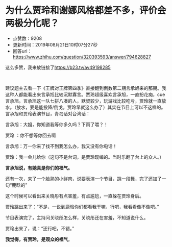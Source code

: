 # 为什么贾玲和谢娜风格都差不多，评价会两极分化呢？
- 点赞数：9208
- 更新时间：2019年08月21日10时07分27秒
- 回答url：https://www.zhihu.com/question/320393593/answer/794628827
<body>
 <p data-pid="nOqqPhWp">这么多赞，我来放链接了<a href="https://link.zhihu.com/?target=https%3A//b23.tv/av49198285" class=" external" target="_blank" rel="nofollow noreferrer"><span class="invisible">https://</span><span class="visible">b23.tv/av49198285</span><span class="invisible"></span></a></p>
 <p class="ztext-empty-paragraph"><br></p>
 <p data-pid="Zr9SU5JL">建议题主去看一下《王牌对王牌第四季》直接翻到倒数第二期言承旭来的那期。我这种人都能看出来言承旭比较沉默寡言。贾玲超级喜欢言承旭，一直扮花痴，cue言承旭。言承旭这一队七拼八凑的人，默契较少，玩游戏比较吃亏，贾玲就一直放水。（放水，要是能投降/倒戈，贾玲早就这么办了）其实在节目上可以不这样的。言承旭和贾玲表演节目，青岛话对台湾话：</p>
 <p data-pid="sdNQ_bKh">言承旭：大姐，你知道我等你多久吗？下雨了喂？！</p>
 <p data-pid="EfRys2e2">贾玲 ：你不想等你回去啊</p>
 <p data-pid="pjDIXPEX">言承旭：万一你来了找不到我怎么办，我又没有你电话！</p>
 <p data-pid="Y4OAicf8">贾玲：我一会儿给你（这句不是台词，是贾玲现编的。当时乐翻了台上的众人。）</p>
 <p data-pid="RFE9lEjZ"><b>言承旭说，有她真是你们的福气。</b></p>
 <p data-pid="O8rmZSeq">还有一次，来了一个脸熟的小鲜肉，说要表演一个节目，跳一段舞，完了还加了一句“鹿晗的”</p>
 <p data-pid="NQ8PJsST">这个时候可以看出来关晓彤有点害羞，有点尴尬，一直躲在贾玲身后。</p>
 <p data-pid="X-v0KYFz">贾玲跳出来了：“不是，一说到鹿晗你们都看我干嘛，行吧，我看看像不像吧。”</p>
 <p data-pid="WHJ6lwJD">节目表演完了，主持问关晓彤怎么样，关晓彤还在害羞，不知道说什么。</p>
 <p data-pid="2JncC7Wi">贾玲出来了，说：“还行吧，不错。”</p>
 <p data-pid="toq5fuzH"><b>我觉得，有贾玲，是观众的福气</b>。</p>
</body>